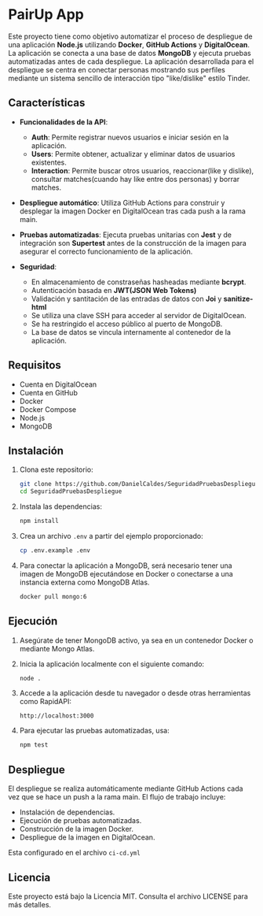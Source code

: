 
# PairUp App

Este proyecto tiene como objetivo automatizar el proceso de despliegue de una aplicación **Node.js** utilizando **Docker**, **GitHub Actions** y **DigitalOcean**. La aplicación se conecta a una base de datos **MongoDB** y ejecuta pruebas automatizadas antes de cada despliegue.
La aplicación desarrollada para el despliegue se centra en conectar personas mostrando sus perfiles mediante un sistema sencillo de interacción tipo "like/dislike" estilo Tinder.

## Características
- **Funcionalidades de la API**:
  - **Auth**: Permite registrar nuevos usuarios e iniciar sesión en la aplicación.
  - **Users**: Permite obtener, actualizar y eliminar datos de usuarios existentes.
  - **Interaction**: Permite buscar otros usuarios, reaccionar(like y dislike), consultar matches(cuando hay like entre dos personas) y borrar matches.

- **Despliegue automático**: Utiliza GitHub Actions para construir y desplegar la imagen Docker en DigitalOcean tras cada push a la rama main.

- **Pruebas automatizadas**: Ejecuta pruebas unitarias con **Jest** y de integración son **Supertest** antes de la construcción de la imagen para asegurar el correcto funcionamiento de la aplicación.

- **Seguridad**:
  - En almacenamiento de constraseñas hasheadas mediante **bcrypt**.
  - Autenticación basada en **JWT(JSON Web Tokens)**
  - Validación y santitación de las entradas de datos con **Joi** y **sanitize-html**
  - Se utiliza una clave SSH para acceder al servidor de DigitalOcean.  
  - Se ha restringido el acceso público al puerto de MongoDB.  
  - La base de datos se vincula internamente al contenedor de la aplicación.

## Requisitos
- Cuenta en DigitalOcean  
- Cuenta en GitHub  
- Docker  
- Docker Compose  
- Node.js  
- MongoDB  

## Instalación

1. Clona este repositorio:

   ```bash
   git clone https://github.com/DanielCaldes/SeguridadPruebasDespliegue.git
   cd SeguridadPruebasDespliegue
   ```

2. Instala las dependencias:

   ```bash
   npm install
   ```

3. Crea un archivo `.env` a partir del ejemplo proporcionado:

   ```bash
   cp .env.example .env
   ```
4. Para conectar la aplicación a MongoDB, será necesario tener una imagen de MongoDB ejecutándose en Docker o conectarse a una instancia externa como MongoDB Atlas.
   ```bash
   docker pull mongo:6
   ```

## Ejecución

1. Asegúrate de tener MongoDB activo, ya sea en un contenedor Docker o mediante Mongo Atlas.

2. Inicia la aplicación localmente con el siguiente comando:

   ```bash
   node .
   ```

3. Accede a la aplicación desde tu navegador o desde otras herramientas como RapidAPI:

   ```
   http://localhost:3000
   ```

4. Para ejecutar las pruebas automatizadas, usa:

   ```bash
   npm test
   ```

## Despliegue

El despliegue se realiza automáticamente mediante GitHub Actions cada vez que se hace un push a la rama main. El flujo de trabajo incluye:

- Instalación de dependencias.  
- Ejecución de pruebas automatizadas.  
- Construcción de la imagen Docker.  
- Despliegue de la imagen en DigitalOcean.

Esta configurado en el archivo ``ci-cd.yml``


## Licencia

Este proyecto está bajo la Licencia MIT. Consulta el archivo LICENSE para más detalles.
